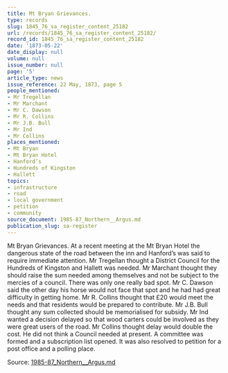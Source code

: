 ```yaml
---
title: Mt Bryan Grievances.
type: records
slug: 1845_76_sa_register_content_25182
url: /records/1845_76_sa_register_content_25182/
record_id: 1845_76_sa_register_content_25182
date: '1873-05-22'
date_display: null
volume: null
issue_number: null
page: '5'
article_type: news
issue_reference: 22 May, 1873, page 5
people_mentioned:
- Mr Tregellan
- Mr Marchant
- Mr C. Dawson
- Mr R. Collins
- Mr J.B. Bull
- Mr Ind
- Mr Collins
places_mentioned:
- Mt Bryan
- Mt Bryan Hotel
- Hanford’s
- Hundreds of Kingston
- Hallett
topics:
- infrastructure
- road
- local government
- petition
- community
source_document: 1985-87_Northern__Argus.md
publication_slug: sa-register
---
```


Mt Bryan Grievances.  At a recent meeting at the Mt Bryan Hotel the dangerous state of the road between the inn and Hanford’s was said to require immediate attention.  Mr Tregellan thought a District Council for the Hundreds of Kingston and Hallett was needed.  Mr Marchant thought they should raise the sum needed among themselves and not be subject to the mercies of a council.  There was only one really bad spot.  Mr C. Dawson said the other day his horse would not face that spot and he had had great difficulty in getting home.  Mr R. Collins thought that £20 would meet the needs and that residents would be prepared to contribute.  Mr J.B. Bull thought any sum collected should be memorialised for subsidy.  Mr Ind wanted a decision delayed so that wood carters could be involved as they were great users of the road.  Mr Collins thought delay would double the cost.  He did not think a Council needed at present.  A committee was formed and a subscription list opened.  It was also resolved to petition for a post office and a polling place.

Source: [1985-87_Northern__Argus.md](/downloads/markdown/1985-87_Northern__Argus.md)
